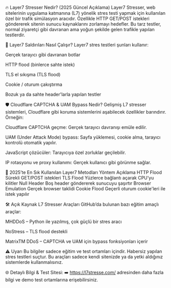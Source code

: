 🔥 Layer7 Stresser Nedir? (2025 Güncel Açıklama)
Layer7 Stresser, web sitelerinin uygulama katmanına (L7) yönelik stres testi yapmak için kullanılan özel bir trafik simülasyon aracıdır. Özellikle HTTP GET/POST istekleri göndererek sitenin sunucu kaynaklarını zorlamayı hedefler. Bu tarz testler, normal ziyaretçi gibi davranan ama yoğun şekilde gelen trafikle yapılan testlerdir.

🧠 Layer7 Saldırıları Nasıl Çalışır?
Layer7 stres testleri şunları kullanır:

Gerçek tarayıcı gibi davranan botlar

HTTP flood (binlerce sahte istek)

TLS el sıkışma (TLS flood)

Cookie / oturum çakıştırma

Bozuk ya da sahte header'larla yapılan testler

🛡️ Cloudflare CAPTCHA & UAM Bypass Nedir?
Gelişmiş L7 stresser sistemleri, Cloudflare gibi koruma sistemlerini aşabilecek özellikler barındırır. Örneğin:

Cloudflare CAPTCHA geçme: Gerçek tarayıcı davranışı emüle edilir.

UAM (Under Attack Mode) bypass: Sayfa yüklemesi, cookie alma, tarayıcı kontrolü otomatik yapılır.

JavaScript çözücüler: Tarayıcıya özel zorluklar geçilebilir.

IP rotasyonu ve proxy kullanımı: Gerçek kullanıcı gibi görünme sağlar.

📌 2025’te En Sık Kullanılan Layer7 Metodları
Yöntem	Açıklama
HTTP Flood	Sürekli GET/POST istekleri
TLS Flood	Yüzlerce bağlantı açarak CPU’yu kilitler
Null Header	Boş header göndererek sunucuyu şaşırtır
Browser Emulation	Gerçek browser taklidi
Cookie Flood	Geçerli oturum cookie'leri ile istek yapılır

🛠️ Açık Kaynak L7 Stresser Araçları
GitHub’da bulunan bazı eğitim amaçlı araçlar:

MHDDoS – Python ile yazılmış, çok güçlü bir stres aracı

NoStress – TLS flood destekli

MatrixTM DDoS – CAPTCHA ve UAM için bypass fonksiyonları içerir

⚠️ Uyarı
Bu bilgiler sadece eğitim ve test ortamları içindir. Habersiz yapılan stres testleri suçtur. Bu araçları sadece kendi sitenizde ya da yetki aldığınız sistemlerde kullanmalısınız.

🌐 Detaylı Bilgi & Test Sitesi:
➡️ https://l7stresse.com/ adresinden daha fazla bilgi ve demo test ortamlarına erişebilirsiniz.
